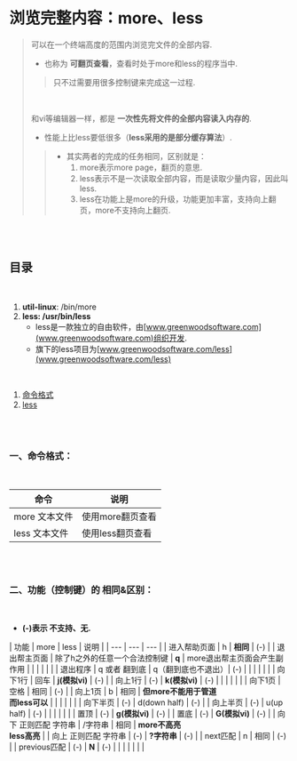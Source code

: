 # 浏览完整内容：more、less
> 可以在一个终端高度的范围内浏览完文件的全部内容.
>
> - 也称为 **可翻页查看**，查看时处于more和less的程序当中.
>
>> 只不过需要用很多控制键来完成这一过程.
>>
> <br>
>
> 和vi等编辑器一样，都是 **一次性先将文件的全部内容读入内存的**.
>
> - 性能上比less要低很多（**less采用的是部分缓存算法**）.
>
>> - 其实两者的完成的任务相同，区别就是：
>>   1. more表示more page，翻页的意思.
>>   2. less表示不是一次读取全部内容，而是读取少量内容，因此叫less.
>>   3. less在功能上是more的升级，功能更加丰富，支持向上翻页，more不支持向上翻页.

<br><br>

## 目录

<br>

1. **util-linux**: /bin/more
2. **less: /usr/bin/less**
   - less是一款独立的自由软件，由[www.greenwoodsoftware.com](www.greenwoodsoftware.com)组织开发.
   - 旗下的less项目为[www.greenwoodsoftware.com/less](www.greenwoodsoftware.com/less)

<br>

1. [命令格式]()
2. [less]()

<br><br>

### 一、命令格式：

<br>

| 命令 | 说明 |
| --- | --- |
| more 文本文件 | 使用more翻页查看 |
| less 文本文件 | 使用less翻页查看 |

<br><br>

### 二、功能（控制键）的 相同&区别：

<br>

- **(-)表示 不支持、无.**

| 功能 | more | less | 说明 |
| --- | --- | --- |
| 进入帮助页面 | h | **相同** | (-) |
| 退出帮主页面 | 除了h之外的任意一个合法控制键 | **q** | more退出帮主页面会产生副作用 |
|  |  |  |  |
| 退出程序 | q 或者 翻到底 | q（翻到底也不退出）| (-) |
|  |  |  |  |
| 向下1行 | 回车 | **j(模拟vi)** | (-) |
| 向上1行 | (-) | **k(模拟vi)** | (-) |
|  |  |  |  |
| 向下1页 | 空格 | 相同 | (-) |
| 向上1页 | b | 相同 | **但more不能用于管道<br>而less可以** |
|  |  |  |  |
| 向下半页 | (-) | d(down half) | (-) |
| 向上半页 | (-) | u(up half) | (-) |
|  |  |  |  |
| 置顶 | (-) | **g(模拟vi)** | (-) |
| 置底 | (-) | **G(模拟vi)** | (-) |
| 向下 正则匹配 字符串 | /字符串 | 相同 | **more不高亮<br>less高亮** |
| 向上 正则匹配 字符串 | (-) | **?字符串** | (-) |
| next匹配 | n | 相同 | (-) |
| previous匹配 | (-) | **N** | (-) |
|  |  |  |  |
| 
